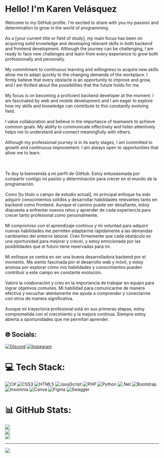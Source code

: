 # Hello! I'm Karen Velásquez
Welcome to my GitHub profile. I'm excited to share with you my passion and determination to grow in the world of programming.<br><br>As a [your current title or field of study], my main focus has been on acquiring solid knowledge and developing relevant skills in both backend and frontend development. Although the journey can be challenging, I am ready to face new challenges and learn from every experience to grow both professionally and personally.<br><br>My commitment to continuous learning and willingness to acquire new skills allow me to adapt quickly to the changing demands of the workplace. I firmly believe that every obstacle is an opportunity to improve and grow, and I am thrilled about the possibilities that the future holds for me.<br><br>My focus is on becoming a proficient backend developer at the moment. I am fascinated by web and mobile development and I am eager to explore how my skills and knowledge can contribute to this constantly evolving field.<br><br>I value collaboration and believe in the importance of teamwork to achieve common goals. My ability to communicate effectively and listen attentively helps me to understand and connect meaningfully with others.<br><br>Although my professional journey is in its early stages, I am committed to growth and continuous improvement. I am always open to opportunities that allow me to learn.<br><br><br><br>Te doy la bienvenida a mi perfil de GitHub. Estoy entusiasmada por compartir contigo mi pasión y determinación para crecer en el mundo de la programación.<br><br>Como [tu título o campo de estudio actual], mi principal enfoque ha sido adquirir conocimientos sólidos y desarrollar habilidades relevantes tanto en backend como frontend. Aunque el camino puede ser desafiante, estoy dispuesta a enfrentar nuevos retos y aprender de cada experiencia para crecer tanto profesional como personalmente.<br><br>Mi compromiso con el aprendizaje continuo y mi voluntad para adquirir nuevas habilidades me permiten adaptarme rápidamente a las demandas cambiantes del entorno laboral. Creo firmemente que cada obstáculo es una oportunidad para mejorar y crecer, y estoy emocionada por las posibilidades que el futuro tiene reservadas para mí.<br><br>Mi enfoque se centra en ser una buena desarrolladora backend por el momento. Me siento fascinada por el desarrollo web y móvil, y estoy ansiosa por explorar cómo mis habilidades y conocimientos pueden contribuir a este campo en constante evolución.<br><br>Valoro la colaboración y creo en la importancia de trabajar en equipo para lograr objetivos comunes. Mi habilidad para comunicarme de manera efectiva y escuchar atentamente me ayuda a comprender y conectarme con otros de manera significativa.<br><br>Aunque mi trayectoria profesional está en sus primeras etapas, estoy comprometida con el crecimiento y la mejora continua. Siempre estoy abierta a oportunidades que me permitan aprender.


## 🌐 Socials:
[![Discord](https://img.shields.io/badge/Discord-%237289DA.svg?logo=discord&logoColor=white)](https://discord.gg/flkve#0288) [![Instagram](https://img.shields.io/badge/Instagram-%23E4405F.svg?logo=Instagram&logoColor=white)](https://instagram.com/zkfps_10) 

# 💻 Tech Stack:
![C#](https://img.shields.io/badge/c%23-%23239120.svg?style=for-the-badge&logo=c-sharp&logoColor=white) ![CSS3](https://img.shields.io/badge/css3-%231572B6.svg?style=for-the-badge&logo=css3&logoColor=white) ![HTML5](https://img.shields.io/badge/html5-%23E34F26.svg?style=for-the-badge&logo=html5&logoColor=white) ![JavaScript](https://img.shields.io/badge/javascript-%23323330.svg?style=for-the-badge&logo=javascript&logoColor=%23F7DF1E) ![PHP](https://img.shields.io/badge/php-%23777BB4.svg?style=for-the-badge&logo=php&logoColor=white) ![Python](https://img.shields.io/badge/python-3670A0?style=for-the-badge&logo=python&logoColor=ffdd54) ![.Net](https://img.shields.io/badge/.NET-5C2D91?style=for-the-badge&logo=.net&logoColor=white) ![Bootstrap](https://img.shields.io/badge/bootstrap-%23563D7C.svg?style=for-the-badge&logo=bootstrap&logoColor=white) ![Insomnia](https://img.shields.io/badge/Insomnia-black?style=for-the-badge&logo=insomnia&logoColor=5849BE) ![Canva](https://img.shields.io/badge/Canva-%2300C4CC.svg?style=for-the-badge&logo=Canva&logoColor=white) 	![Figma](https://img.shields.io/badge/figma-%23F24E1E.svg?style=for-the-badge&logo=figma&logoColor=white) ![Swagger](https://img.shields.io/badge/-Swagger-%23Clojure?style=for-the-badge&logo=swagger&logoColor=white)
# 📊 GitHub Stats:
![](https://github-readme-stats.vercel.app/api?username=KarenVelasquezCAMPUS&theme=dark&hide_border=false&include_all_commits=false&count_private=true)<br/>
![](https://github-readme-streak-stats.herokuapp.com/?user=KarenVelasquezCAMPUS&theme=dark&hide_border=false)<br/>
![](https://github-readme-stats.vercel.app/api/top-langs/?username=KarenVelasquezCAMPUS&theme=dark&hide_border=false&include_all_commits=false&count_private=true&layout=compact)

---
[![](https://visitcount.itsvg.in/api?id=KarenVelasquezCAMPUS&icon=0&color=0)](https://visitcount.itsvg.in)

<!-- Proudly created with GPRM ( https://gprm.itsvg.in ) -->
